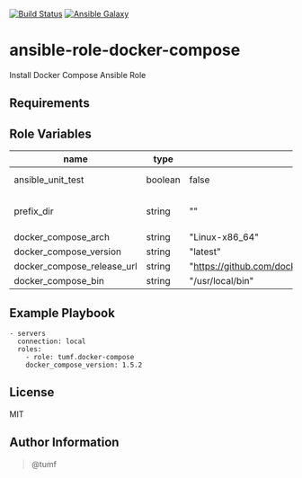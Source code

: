 [![Build Status](https://travis-ci.org/tumf/ansible-role-docker-compose.svg?branch=master)](https://travis-ci.org/tumf/ansible-role-docker-compose)
[![Ansible Galaxy](http://img.shields.io/badge/ansible--galaxy-docker--compose-blue.svg)](https://galaxy.ansible.com/tumf/docker-compose/)

ansible-role-docker-compose
===========================

Install Docker Compose Ansible Role

Requirements
------------


Role Variables
--------------

|name|type|default|description
|----|----|-------|-----------
|ansible_unit_test|boolean|false|unit testing?
|prefix_dir|string|""|prefix directory for testing
|docker_compose_arch|string|"Linux-x86_64"|
|docker_compose_version|string|"latest"|
|docker_compose_release_url|string|"https://github.com/docker/compose/releases/download"|
|docker_compose_bin|string|"/usr/local/bin"|install path


Example Playbook
----------------

    - servers
      connection: local
      roles:
        - role: tumf.docker-compose
        docker_compose_version: 1.5.2

License
-------

MIT

Author Information
------------------

> @tumf

